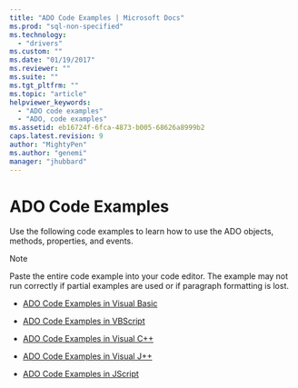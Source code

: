 ```yaml
---
title: "ADO Code Examples | Microsoft Docs"
ms.prod: "sql-non-specified"
ms.technology:
  - "drivers"
ms.custom: ""
ms.date: "01/19/2017"
ms.reviewer: ""
ms.suite: ""
ms.tgt_pltfrm: ""
ms.topic: "article"
helpviewer_keywords: 
  - "ADO code examples"
  - "ADO, code examples"
ms.assetid: eb16724f-6fca-4873-b005-68626a8999b2
caps.latest.revision: 9
author: "MightyPen"
ms.author: "genemi"
manager: "jhubbard"
---
```

# ADO Code Examples
Use the following code examples to learn how to use the ADO objects, methods, properties, and events.  
  
> [!NOTE]
>  Paste the entire code example into your code editor. The example may not run correctly if partial examples are used or if paragraph formatting is lost.  
  
-   [ADO Code Examples in Visual Basic](../../../ado/reference/ado-api/ado-code-examples-in-visual-basic.md)  
  
-   [ADO Code Examples in VBScript](../../../ado/reference/ado-api/ado-code-examples-vbscript.md)  
  
-   [ADO Code Examples in Visual C++](../../../ado/reference/ado-api/ado-code-examples-in-visual-c.md)  
  
-   [ADO Code Examples in Visual J++](../../../ado/reference/ado-api/ado-code-examples-in-visual-j.md)  
  
-   [ADO Code Examples in JScript](../../../ado/reference/ado-api/ado-code-examples-in-microsoft-jscript.md)